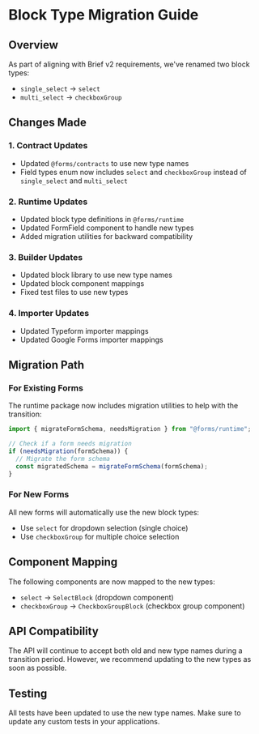 # Block Type Migration Guide

## Overview

As part of aligning with Brief v2 requirements, we've renamed two block types:

- `single_select` → `select`
- `multi_select` → `checkboxGroup`

## Changes Made

### 1. Contract Updates

- Updated `@forms/contracts` to use new type names
- Field types enum now includes `select` and `checkboxGroup` instead of `single_select` and `multi_select`

### 2. Runtime Updates

- Updated block type definitions in `@forms/runtime`
- Updated FormField component to handle new types
- Added migration utilities for backward compatibility

### 3. Builder Updates

- Updated block library to use new type names
- Updated block component mappings
- Fixed test files to use new types

### 4. Importer Updates

- Updated Typeform importer mappings
- Updated Google Forms importer mappings

## Migration Path

### For Existing Forms

The runtime package now includes migration utilities to help with the transition:

```typescript
import { migrateFormSchema, needsMigration } from "@forms/runtime";

// Check if a form needs migration
if (needsMigration(formSchema)) {
  // Migrate the form schema
  const migratedSchema = migrateFormSchema(formSchema);
}
```

### For New Forms

All new forms will automatically use the new block types:

- Use `select` for dropdown selection (single choice)
- Use `checkboxGroup` for multiple choice selection

## Component Mapping

The following components are now mapped to the new types:

- `select` → `SelectBlock` (dropdown component)
- `checkboxGroup` → `CheckboxGroupBlock` (checkbox group component)

## API Compatibility

The API will continue to accept both old and new type names during a transition period. However, we recommend updating to the new types as soon as possible.

## Testing

All tests have been updated to use the new type names. Make sure to update any custom tests in your applications.
